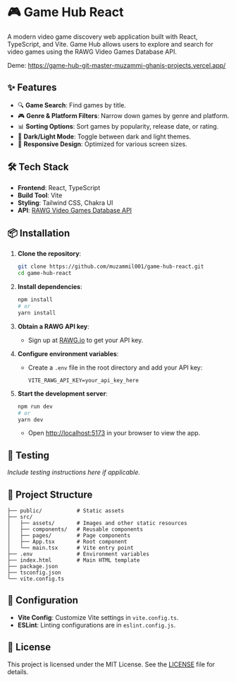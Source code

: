 
# 🎮 Game Hub React

A modern video game discovery web application built with React, TypeScript, and Vite. Game Hub allows users to explore and search for video games using the RAWG Video Games Database API.

Deme: https://game-hub-git-master-muzammi-ghanis-projects.vercel.app/

## ✨ Features

- 🔍 **Game Search**: Find games by title.
- 🎮 **Genre & Platform Filters**: Narrow down games by genre and platform.
- 📊 **Sorting Options**: Sort games by popularity, release date, or rating.
- 🌙 **Dark/Light Mode**: Toggle between dark and light themes.
- 📱 **Responsive Design**: Optimized for various screen sizes.

## 🛠️ Tech Stack

- **Frontend**: React, TypeScript
- **Build Tool**: Vite
- **Styling**: Tailwind CSS, Chakra UI
- **API**: [RAWG Video Games Database API](https://rawg.io/apidocs)

## 📦 Installation

1. **Clone the repository**:

   ```bash
   git clone https://github.com/muzammil001/game-hub-react.git
   cd game-hub-react
   ```

2. **Install dependencies**:

   ```bash
   npm install
   # or
   yarn install
   ```

3. **Obtain a RAWG API key**:

   - Sign up at [RAWG.io](https://rawg.io/apidocs) to get your API key.

4. **Configure environment variables**:

   - Create a `.env` file in the root directory and add your API key:

     ```env
     VITE_RAWG_API_KEY=your_api_key_here
     ```

5. **Start the development server**:

   ```bash
   npm run dev
   # or
   yarn dev
   ```

   - Open [http://localhost:5173](http://localhost:5173) in your browser to view the app.

## 🧪 Testing

*Include testing instructions here if applicable.*

## 📁 Project Structure

```
├── public/           # Static assets
├── src/
│   ├── assets/       # Images and other static resources
│   ├── components/   # Reusable components
│   ├── pages/        # Page components
│   ├── App.tsx       # Root component
│   └── main.tsx      # Vite entry point
├── .env              # Environment variables
├── index.html        # Main HTML template
├── package.json
├── tsconfig.json
└── vite.config.ts
```

## 🔧 Configuration

- **Vite Config**: Customize Vite settings in `vite.config.ts`.
- **ESLint**: Linting configurations are in `eslint.config.js`.

## 📄 License

This project is licensed under the MIT License. See the [LICENSE](./LICENSE) file for details.
